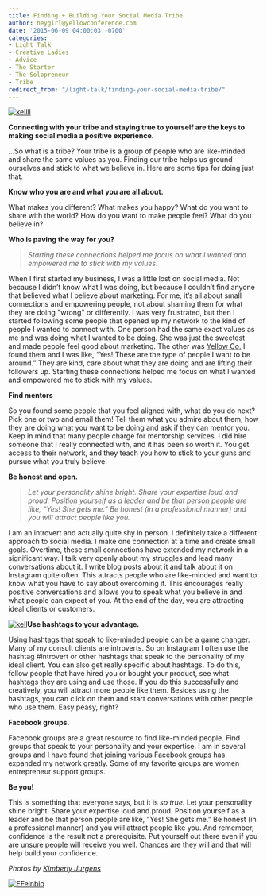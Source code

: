 ```yaml
---
title: Finding + Building Your Social Media Tribe
author: heygirl@yellowconference.com
date: '2015-06-09 04:00:03 -0700'
categories:
- Light Talk
- Creative Ladies
- Advice
- The Starter
- The Solopreneur
- Tribe
redirect_from: "/light-talk/finding-your-social-media-tribe/"
---
```


[![kellll](https://s3.amazonaws.com/yellow-files/blog/2015/06/kellll.jpg)](https://s3.amazonaws.com/yellow-files/blog/2015/06/kellll.jpg)

**Connecting with your tribe and staying true to yourself are the keys to making social media a positive experience.**

...So what is a tribe? Your tribe is a group of people who are like-minded and share the same values as you. Finding our tribe helps us ground ourselves and stick to what we believe in. Here are some tips for doing just that.

**Know who you are and what you are all about.**

What makes you different? What makes you happy? What do you want to share with the world? How do you want to make people feel? What do you believe in?

**Who is paving the way for you?**

> _Starting these connections helped me focus on what I wanted and empowered me to stick with my values._

When I first started my business, I was a little lost on social media. Not because I didn’t know what I was doing, but because I couldn’t find anyone that believed what I believe about marketing. For me, it’s all about small connections and empowering people, not about shaming them for what they are doing "wrong" or differently. I was very frustrated, but then I started following some people that opened up my network to the kind of people I wanted to connect with. One person had the same exact values as me and was doing what I wanted to be doing. She was just the sweetest and made people feel good about marketing. The other was [Yellow Co.](http://yellowconference.com/) I found them and I was like, “Yes! These are the type of people I want to be around.” They are kind, care about what they are doing and are lifting their followers up. Starting these connections helped me focus on what I wanted and empowered me to stick with my values.

**Find mentors**

So you found some people that you feel aligned with, what do you do next? Pick one or two and email them! Tell them what you admire about them, how they are doing what you want to be doing and ask if they can mentor you. Keep in mind that many people charge for mentorship services. I did hire someone that I really connected with, and it has been so worth it. You get access to their network, and they teach you how to stick to your guns and pursue what you truly believe.

**Be honest and open.**

> _Let your personality shine bright. Share your expertise loud and proud. Position yourself as a leader and be that person people are like, “Yes! She gets me.” Be honest (in a professional manner) and you will attract people like you._

I am an introvert and actually quite shy in person. I definitely take a different approach to social media. I make one connection at a time and create small goals. Overtime, these small connections have extended my network in a significant way. I talk very openly about my struggles and lead many conversations about it. I write blog posts about it and talk about it on Instagram quite often. This attracts people who are like-minded and want to know what you have to say about overcoming it. This encourages really positive conversations and allows you to speak what you believe in and what people can expect of you. At the end of the day, you are attracting ideal clients or customers.

[![kell](https://s3.amazonaws.com/yellow-files/blog/2015/06/kell.jpg)](https://s3.amazonaws.com/yellow-files/blog/2015/06/kell.jpg)**Use hashtags to your advantage.**

Using hashtags that speak to like-minded people can be a game changer. Many of my consult clients are introverts. So on Instagram I often use the hashtag #introvert or other hashtags that speak to the personality of my ideal client. You can also get really specific about hashtags. To do this, follow people that have hired you or bought your product, see what hashtags they are using and use those. If you do this successfully and creatively, you will attract more people like them. Besides using the hashtags, you can click on them and start conversations with other people who use them. Easy peasy, right?

**Facebook groups.**

Facebook groups are a great resource to find like-minded people. Find groups that speak to your personality and your expertise. I am in several groups and I have found that joining various Facebook groups has expanded my network greatly. Some of my favorite groups are women entrepreneur support groups.

**Be you!**

This is something that everyone says, but it is _so true._ Let your personality shine bright. Share your expertise loud and proud. Position yourself as a leader and be that person people are like, “Yes! She gets me.” Be honest (in a professional manner) and you will attract people like you. And remember, confidence is the result not a prerequisite. Put yourself out there even if you are unsure people will receive you well. Chances are they will and that will help build your confidence.

_Photos by [Kimberly Jurgens](http://eclecticstateofmind.com/)_

[![EFeinbio](https://s3.amazonaws.com/yellow-files/blog/2015/06/EFeinbio.jpg)](http://www.iteratesocial.com/)
